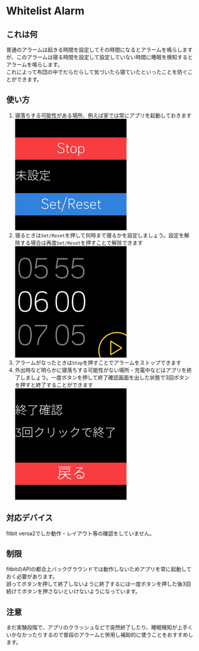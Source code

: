 # Whitelist Alarm
## これは何
普通のアラームは起きる時間を設定してその時間になるとアラームを鳴らしますが、このアラームは寝る時間を設定して設定していない時間に睡眠を検知するとアラームを鳴らします。  
これによって布団の中でだらだらして気づいたら寝ていたといったことを防ぐことができます。

## 使い方
1. 寝落ちする可能性がある場所、例えば家では常にアプリを起動しておきます
   ![](ss1.png)
2. 寝るときは`Set/Reset`を押して何時まで寝るかを設定しましょう。設定を解除する場合は再度`Set/Reset`を押すことで解除できます
   ![](ss2.png)
3. アラームがなったときは`Stop`を押すことでアラームをストップできます
3. 外出時など明らかに寝落ちする可能性がない場所・充電中などはアプリを終了しましょう。一度ボタンを押して終了確認画面を出した状態で3回ボタンを押すと終了することができます
   ![](ss3.png)

## 対応デバイス
fitbit versa2でしか動作・レイアウト等の確認をしていません。


## 制限
fitbitのAPIの都合上バックグラウンドでは動作しないためアプリを常に起動しておく必要があります。  
誤ってボタンを押して終了しないように終了するには一度ボタンを押した後3回続けてボタンを押さないといけないようになっています。

## 注意
まだ実験段階で、アプリのクラッシュなどで突然終了したり、睡眠検知が上手くいかなかったりするので普段のアラームと併用し補助的に使うことをおすすめします。

